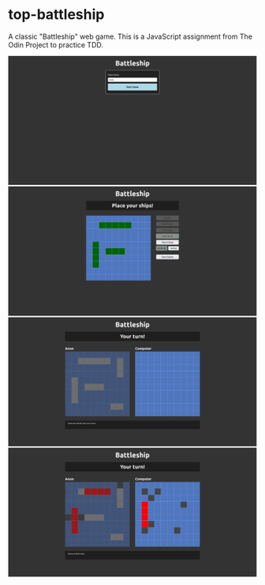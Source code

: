 # top-battleship
A classic "Battleship" web game. This is a JavaScript assignment from The Odin Project to practice TDD.

<img loading="lazy" width="800px" src="./images/start.png" alt="start page" />
<img loading="lazy" width="800px" src="./images/ship-positioning.png" alt="ship positioning page" />
<img loading="lazy" width="800px" src="./images/game1.png" alt="start of game" />
<img loading="lazy" width="800px" src="./images/game2.png" alt="mid game" />